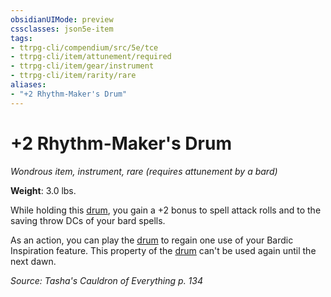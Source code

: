 ```yaml
---
obsidianUIMode: preview
cssclasses: json5e-item
tags:
- ttrpg-cli/compendium/src/5e/tce
- ttrpg-cli/item/attunement/required
- ttrpg-cli/item/gear/instrument
- ttrpg-cli/item/rarity/rare
aliases: 
- "+2 Rhythm-Maker's Drum"
---
```

# +2 Rhythm-Maker's Drum
*Wondrous item, instrument, rare (requires attunement by a bard)*  


**Weight**: 3.0 lbs.

While holding this [drum](3-Compendium/items/drum-xphb.md), you gain a +2 bonus to spell attack rolls and to the saving throw DCs of your bard spells.

As an action, you can play the [drum](3-Compendium/items/drum-xphb.md) to regain one use of your Bardic Inspiration feature. This property of the [drum](3-Compendium/items/drum-xphb.md) can't be used again until the next dawn.

*Source: Tasha's Cauldron of Everything p. 134*